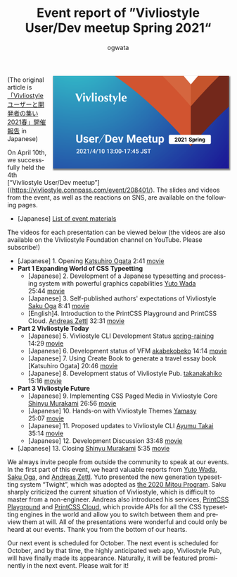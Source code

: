 ﻿---
title: Event report of ”Vivliostyle User/Dev meetup Spring 2021“
lang: en
image: /assets/posts/2021-04-23-meetup-2021-spring-report/user-meeting-banner-2021spring.png
author:
  - ogwata
tags:
  - event
---
<div style="float: right; margin: 0 0 1em 1em;"><img src="/assets/posts/2021-04-23-meetup-2021-spring-report/user-meeting-banner-2021spring.png" alt="Event report of ”Vivliostyle User/Dev meetup Spring 2021“" style="width: 400px; box-shadow: 1px 2px 2.5px 1.5px grey;" /></div>

(The original article is [「Vivliostyle ユーザーと開発者の集い 2021春」開催報告](https://vivliostyle.org/ja/blog/2021/04/23/meetup-2021-spring-report/) in Japanese)

On April 10th, we successfully held the 4th [“Vivliostyle User/Dev meetup”<i class="fas fa-external-link-alt"></i>]((https://vivliostyle.connpass.com/event/208401/). The slides and videos from the event, as well as the reactions on SNS, are available on the following pages.

- [Japanese] [List of event materials<i class="fas fa-external-link-alt"></i>](https://vivliostyle.connpass.com/event/208401/presentation/)

The videos for each presentation can be viewed below (the videos are also available on the Vivliostyle Foundation channel on YouTube. Please subscribe!)

- [Japanese] 1. Opening [Katsuhiro Ogata](https://twitter.com/ogwata) 2:41 [movie<i class="fas fa-external-link-alt"></i>](https://youtu.be/7kOmS26TImo)
- **Part 1 Expanding World of CSS Typeetting**
    - [Japanese] 2. Development of a Japanese typesetting and processing system with powerful graphics capabilities [Yuto Wada](https://twitter.com/kyoto_ysfh) 25:44 [movie<i class="fas fa-external-link-alt"></i>](https://youtu.be/0fMba3srkXk)
    - [Japanese] 3. Self-published authors' expectations of Vivliostyle [Saku Oga](https://twitter.com/ogs_52843) 8:41 [movie<i class="fas fa-external-link-alt"></i>](https://youtu.be/wx0wgsYVPgE)
    - [English]4. Introduction to the PrintCSS Playground and PrintCSS Cloud. [Andreas Zettl](https://twitter.com/andreas_zettl) 32:31 [movie<i class="fas fa-external-link-alt"></i>](https://youtu.be/jPH0hwxn_WQ)
- **Part 2 Vivliostyle Today**
    - [Japanese] 5. Vivliostyle CLI Development Status [spring-raining](https://twitter.com/spring_raining) 14:29 [movie<i class="fas fa-external-link-alt"></i>](https://youtu.be/0-59ACZPapg)
    - [Japanese] 6. Development status of VFM [akabekobeko](https://twitter.com/akabekobeko) 14:14 [movie<i class="fas fa-external-link-alt"></i>](https://youtu.be/Y73ilw1AnqU)
    - [Japanese] 7. Using Create Book to generate a travel essay book [Katsuhiro Ogata] 20:46 [movie<i class="fas fa-external-link-alt"></i>](https://youtu.be/23IjGnwg-Vc)
    - [Japanese] 8. Development status of Vivliostyle Pub. [takanakahiko](https://twitter.com/takanakahiko) 15:16 [movie<i class="fas fa-external-link-alt"></i>](https://youtu.be/f3mcmEgzKH4)
- **Part 3 Vivliostyle Future**
    - [Japanese] 9. Implementing CSS Paged Media in Vivliostyle Core [Shinyu Murakami](https://twitter.com/MurakamiShinyu) 26:56 [movie<i class="fas fa-external-link-alt"></i>](https://youtu.be/_y3YBHNN2Oc)
    - [Japanese] 10. Hands-on with Vivliostyle Themes [Yamasy](https://twitter.com/yamasy1549) 25:07 [movie<i class="fas fa-external-link-alt"></i>](https://youtu.be/auqefAA0Bx0)
    - [Japanese] 11. Proposed updates to Vivliostyle CLI [Ayumu Takai](https://twitter.com/AyumuTakai) 35:14 [movie<i class="fas fa-external-link-alt"></i>](https://youtu.be/bAOqQ5TH1-A)
    - [Japanese] 12. Development Discussion 33:48 [movie<i class="fas fa-external-link-alt"></i>](https://youtu.be/2_2ABGuHuzQ)
- [Japanese] 13. Closing [Shinyu Murakami](https://twitter.com/MurakamiShinyu) 5:35 [movie<i class="fas fa-external-link-alt"></i>](https://youtu.be/zVOvHUaF4Qk)

We always invite people from outside the community to speak at our events. In the first part of this event, we heard valuable reports from [Yuto Wada<i class="fas fa-external-link-alt"></i>](https://twitter.com/kyoto_ysfh), [Saku Oga<i class="fas fa-external-link-alt"></i>](https://twitter.com/ogs_52843), and [Andreas Zettl<i class="fas fa-external-link-alt"></i>](https://twitter.com/andreas_zettl). Yuto presented the new generation typesetting system “Twight”, which was adopted as [the 2020 Mitou Program](https://www.ipa.go.jp/jinzai/mitou/2020/gaiyou_sd-2.html). Saku sharply criticized the current situation of Vivliostyle, which is difficult to master from  a non-engineer. Andreas also introduced his services, [PrintCSS Playground<i class="fas fa-external-link-alt"></i>](https://printcss.live/) and [PrintCSS Cloud<i class="fas fa-external-link-alt"></i>](https://printcss.cloud/), which provide APIs for all the CSS typesetting engines in the world and allow you to switch between them and preview them at will. All of the presentations were wonderful and could only be heard at our events. Thank you from the bottom of our hearts.

Our next event is scheduled for October. The next event is scheduled for October, and by that time, the highly anticipated web app, Vivliostyle Pub, will have finally made its appearance. Naturally, it will be featured prominently in the next event. Please wait for it!